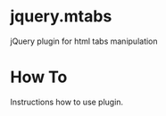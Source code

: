 jquery.mtabs
============

jQuery plugin for html tabs manipulation


How To
=
Instructions how to use plugin.
